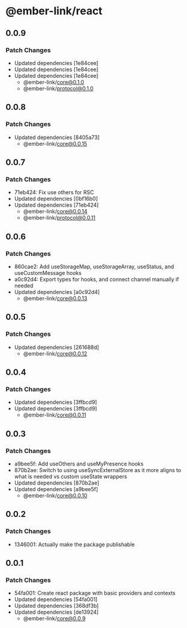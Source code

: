 # @ember-link/react

## 0.0.9

### Patch Changes

- Updated dependencies [1e84cee]
- Updated dependencies [1e84cee]
- Updated dependencies [1e84cee]
  - @ember-link/core@0.1.0
  - @ember-link/protocol@0.1.0

## 0.0.8

### Patch Changes

- Updated dependencies [8405a73]
  - @ember-link/core@0.0.15

## 0.0.7

### Patch Changes

- 71eb424: Fix use others for RSC
- Updated dependencies [0bf16b0]
- Updated dependencies [71eb424]
  - @ember-link/core@0.0.14
  - @ember-link/protocol@0.0.11

## 0.0.6

### Patch Changes

- 860cae2: Add useStorageMap, useStorageArray, useStatus, and useCustomMessage hooks
- a0c92d4: Export types for hooks, and connect channel manually if needed
- Updated dependencies [a0c92d4]
  - @ember-link/core@0.0.13

## 0.0.5

### Patch Changes

- Updated dependencies [261688d]
  - @ember-link/core@0.0.12

## 0.0.4

### Patch Changes

- Updated dependencies [3ffbcd9]
- Updated dependencies [3ffbcd9]
  - @ember-link/core@0.0.11

## 0.0.3

### Patch Changes

- a9bee5f: Add useOthers and useMyPresence hooks
- 870b2ae: Switch to using useSyncExternalStore as it more aligns to what is needed vs custom useState wrappers
- Updated dependencies [870b2ae]
- Updated dependencies [a9bee5f]
  - @ember-link/core@0.0.10

## 0.0.2

### Patch Changes

- 1346001: Actually make the package publishable

## 0.0.1

### Patch Changes

- 54fa001: Create react package with basic providers and contexts
- Updated dependencies [54fa001]
- Updated dependencies [368df3b]
- Updated dependencies [de13924]
  - @ember-link/core@0.0.9
